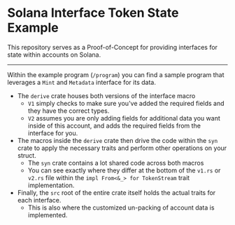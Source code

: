 # Solana Interface Token State Example

This repository serves as a Proof-of-Concept for providing interfaces for state within accounts on Solana.

---

Within the example program (`/program`) you can find a sample program that leverages a `Mint` and `Metadata` interface for its data.
* The `derive` crate houses both versions of the interface macro
    * `V1` simply checks to make sure you've added the required fields and they have the correct types.
    * `V2` assumes you are only adding fields for additional data you want inside of this account, and adds the required fields from the interface for you.
* The macros inside the `derive` crate then drive the code within the `syn` crate to apply the necessary traits and perform other operations on your struct.
    * The `syn` crate contains a lot shared code across both macros
    * You can see exactly where they differ at the bottom of the `v1.rs` or `v2.rs` file within the `impl From<&_> for TokenStream` trait implementation.
* Finally, the `src` root of the entire crate itself holds the actual traits for each interface.
    * This is also where the customized un-packing of account data is implemented.

